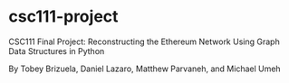 # csc111-project
CSC111 Final Project: Reconstructing the Ethereum Network Using Graph Data Structures in Python 

By Tobey Brizuela, Daniel Lazaro, Matthew Parvaneh, and Michael Umeh

<!--
## Progress

### Report
_Note: a lot of this stuff can be taken from the proposal, it just needs to be polished. ([Link to proposal/report](https://www.overleaf.com/6829945714dwmwckxbbctz))_
- [X] outline
- [X] introduction
- [ ] computational overview
  - [ ] data fetching
  - [X] building the graph
  - [X] answering the questions (graph traversal algos)
  - [X] visualization
- [X] instructions for TA
- [ ] changes to original plan
- [ ] discussion
  - [ ] interpreting results
  - [ ] limitations/obstacles
  - [ ] further exploration/conculsion

### Code
- [X] BigQuery/data fetching
  - [X] basic functionality
  - [X] writing to CSV
  - [X] allowing user to specify params
    - [X] filter out transactions with value = 0 (Y/N)
    - [X] limit number of transactions (default = 1000)
    - [ ] ~~choose to have no sorting (this might result in a mess)~~
    - [X] change sorting order (default = dates DESC)
    - [X] unrelated: consider removing unnecessary columns from transactions.csv
- [X] building the graph (we're done this, right?)
- [X] graph traversal algos ~~(this probably won't involve much coding, networkx provides methods that help)~~
  - [X] are there any paths with length > 1? if so, what is the longest path?
  - [X] any cycles?
- [X] regression analysis?
- [X] visualization
  - [X] basic functionality
  - [X] size of nodes depends on Ether balance
  - [X] colour of nodes depends on number of connections
  - [X] display balance/acct. number when hovering over node
  - [X] display transaction value when hovering over edge
-->
